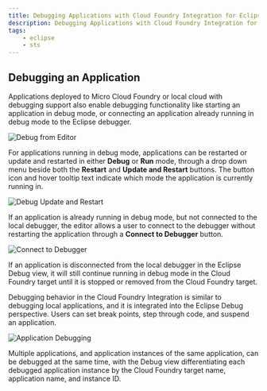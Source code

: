 ```yaml
---
title: Debugging Applications with Cloud Foundry Integration for Eclipse
description: Debugging Applications with Cloud Foundry Integration for Eclipse
tags:
    - eclipse
    - sts
---
```


## Debugging an Application

   Applications deployed to Micro Cloud Foundry or local cloud with debugging support also enable debugging functionality like starting an application
   in debug mode, or connecting an application already running in debug mode to the Eclipse debugger.

   ![Debug from Editor](/docs/images/screenshots/configuring-STS/cf_eclipse_editor_debug.png)

   For applications running in debug mode, applications can be restarted or update and restarted in either **Debug** or **Run** mode,
   through a drop down menu beside both the **Restart** and **Update and Restart** buttons.
   The button icon and hover tooltip text indicate which mode the application is currently running in.

   ![Debug Update and Restart](/docs/images/screenshots/configuring-STS/cf_eclipse_editor_updaterestart_debug.png)

   If an application is already running in debug mode, but not connected to the local debugger, the editor allows a user to
   connect to the debugger without restarting the application through a **Connect to Debugger** button.

   ![Connect to Debugger](/docs/images/screenshots/configuring-STS/cf_eclipse_editor_connect_to_debugger.png)

   If an application is disconnected from the local debugger in the Eclipse Debug view, it will still continue running in
   debug mode in the Cloud Foundry target until it is stopped or removed from the Cloud Foundry target.

   Debugging behavior in the Cloud Foundry Integration is similar to debugging local applications, and it is integrated
   into the Eclipse Debug perspective. Users can set break points, step through code, and suspend an application.

   ![Application Debugging](/docs/images/screenshots/configuring-STS/cf_eclipse_debugging_app.png)

   Multiple applications, and application instances of the same application, can be debugged at the same time, with the Debug view differentiating each debugged application instance by the Cloud Foundry target
   name, application name, and instance ID.